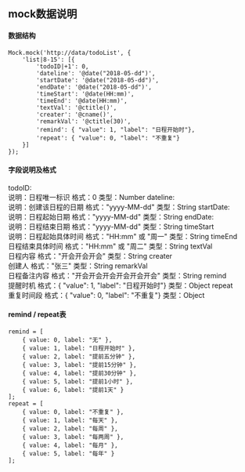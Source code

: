 ## mock数据说明

#### 数据结构
```
Mock.mock('http://data/todoList', {
    'list|8-15': [{
        'todoID|+1': 0, 
        'dateline': '@date("2018-05-dd")', 
        'startDate': '@date("2018-05-dd")',
        'endDate': '@date("2018-05-dd")', 
        'timeStart': '@date(HH:mm)', 
        'timeEnd': '@date(HH:mm)', 
        'textVal': '@ctitle()', 
        'creater': '@cname()', 
        'remarkVal': '@ctitle(30)', 
        'remind': { "value": 1, "label": "日程开始时"}, 
        'repeat': { "value": 0, "label": "不重复"} 
    }]
});

```
#### 字段说明及格式

todoID:   
    说明：日程唯一标识
    格式：0
    类型：Number
dateline:  
    说明：创建该日程的日期
    格式："yyyy-MM-dd"
    类型：String
startDate:  
    说明：日程起始日期
    格式："yyyy-MM-dd"
    类型：String
endDate:  
    说明：日程结束日期
    格式："yyyy-MM-dd"
    类型：String
timeStart  
    说明：日程起始具体时间
    格式："HH:mm" 或 "周一"
    类型：String
timeEnd  
    日程结束具体时间
    格式："HH:mm" 或 "周二"
    类型：String
textVal  
    日程内容
    格式："开会开会开会"
    类型：String
creater  
    创建人
    格式："张三"
    类型：String
remarkVal  
    日程备注内容
    格式："开会开会开会开会开会开会"
    类型：String
remind  
    提醒时机
    格式：{ "value": 1, "label": "日程开始时"}
    类型：Object
repeat  
    重复时间段
    格式：{ "value": 0, "label": "不重复"} 
    类型：Object

#### remind / repeat表
```
remind = [
    { value: 0, label: "无" },
    { value: 1, label: "日程开始时" },
    { value: 2, label: "提前五分钟" },
    { value: 3, label: "提前15分钟" },
    { value: 4, label: "提前30分钟" },
    { value: 5, label: "提前1小时" },
    { value: 6, label: "提前1天" }
];
repeat = [
    { value: 0, label: "不重复" },
    { value: 1, label: "每天" },
    { value: 2, label: "每周" },
    { value: 3, label: "每两周" },
    { value: 4, label: "每月" },
    { value: 5, label: "每年" }
];

```

